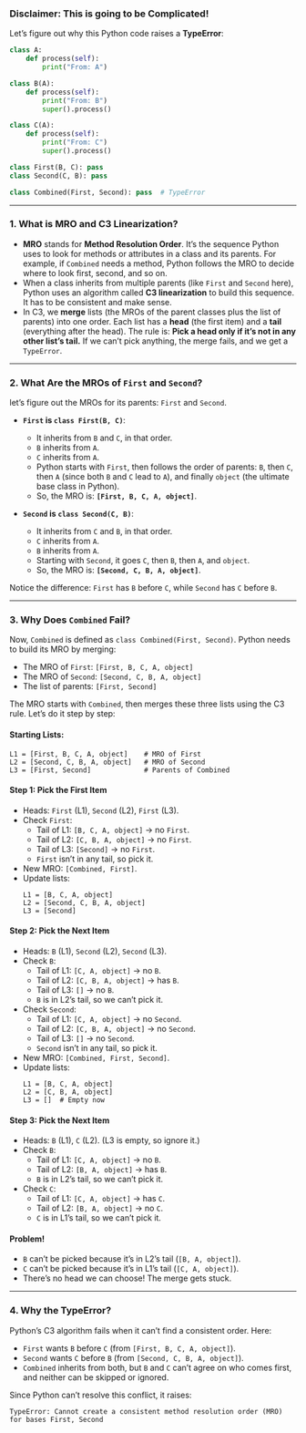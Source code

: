 ### Disclaimer: This is going to be Complicated!

Let’s figure out why this Python code raises a **TypeError**:

```python
class A:
    def process(self):
        print("From: A")

class B(A):
    def process(self):
        print("From: B")
        super().process()

class C(A):
    def process(self):
        print("From: C")
        super().process()

class First(B, C): pass
class Second(C, B): pass

class Combined(First, Second): pass  # TypeError
```
---

### **1. What is MRO and C3 Linearization?**

- **MRO** stands for **Method Resolution Order**. It’s the sequence Python uses to look for methods or attributes in a class and its parents. For example, if `Combined` needs a method, Python follows the MRO to decide where to look first, second, and so on.
- When a class inherits from multiple parents (like `First` and `Second` here), Python uses an algorithm called **C3 linearization** to build this sequence. It has to be consistent and make sense.
- In C3, we **merge** lists (the MROs of the parent classes plus the list of parents) into one order. Each list has a **head** (the first item) and a **tail** (everything after the head). The rule is: **Pick a head only if it’s not in any other list’s tail.** If we can’t pick anything, the merge fails, and we get a `TypeError`.

---

### **2. What Are the MROs of `First` and `Second`?**

let’s figure out the MROs for its parents: `First` and `Second`.

- **`First` is `class First(B, C)`**:
  - It inherits from `B` and `C`, in that order.
  - `B` inherits from `A`.
  - `C` inherits from `A`.
  - Python starts with `First`, then follows the order of parents: `B`, then `C`, then `A` (since both `B` and `C` lead to `A`), and finally `object` (the ultimate base class in Python).
  - So, the MRO is: **`[First, B, C, A, object]`**.

- **`Second` is `class Second(C, B)`**:
  - It inherits from `C` and `B`, in that order.
  - `C` inherits from `A`.
  - `B` inherits from `A`.
  - Starting with `Second`, it goes `C`, then `B`, then `A`, and `object`.
  - So, the MRO is: **`[Second, C, B, A, object]`**.

Notice the difference: `First` has `B` before `C`, while `Second` has `C` before `B`.

---

### **3. Why Does `Combined` Fail?**

Now, `Combined` is defined as `class Combined(First, Second)`. Python needs to build its MRO by merging:
- The MRO of `First`: `[First, B, C, A, object]`
- The MRO of `Second`: `[Second, C, B, A, object]`
- The list of parents: `[First, Second]`

The MRO starts with `Combined`, then merges these three lists using the C3 rule. Let’s do it step by step:

#### **Starting Lists:**
```
L1 = [First, B, C, A, object]    # MRO of First
L2 = [Second, C, B, A, object]   # MRO of Second
L3 = [First, Second]             # Parents of Combined
```

#### **Step 1: Pick the First Item**
- Heads: `First` (L1), `Second` (L2), `First` (L3).
- Check `First`:
  - Tail of L1: `[B, C, A, object]` → no `First`.
  - Tail of L2: `[C, B, A, object]` → no `First`.
  - Tail of L3: `[Second]` → no `First`.
  - `First` isn’t in any tail, so pick it.
- New MRO: `[Combined, First]`.
- Update lists:
  ```
  L1 = [B, C, A, object]
  L2 = [Second, C, B, A, object]
  L3 = [Second]
  ```

#### **Step 2: Pick the Next Item**
- Heads: `B` (L1), `Second` (L2), `Second` (L3).
- Check `B`:
  - Tail of L1: `[C, A, object]` → no `B`.
  - Tail of L2: `[C, B, A, object]` → has `B`.
  - Tail of L3: `[]` → no `B`.
  - `B` is in L2’s tail, so we can’t pick it.
- Check `Second`:
  - Tail of L1: `[C, A, object]` → no `Second`.
  - Tail of L2: `[C, B, A, object]` → no `Second`.
  - Tail of L3: `[]` → no `Second`.
  - `Second` isn’t in any tail, so pick it.
- New MRO: `[Combined, First, Second]`.
- Update lists:
  ```
  L1 = [B, C, A, object]
  L2 = [C, B, A, object]
  L3 = []  # Empty now
  ```

#### **Step 3: Pick the Next Item**
- Heads: `B` (L1), `C` (L2). (L3 is empty, so ignore it.)
- Check `B`:
  - Tail of L1: `[C, A, object]` → no `B`.
  - Tail of L2: `[B, A, object]` → has `B`.
  - `B` is in L2’s tail, so we can’t pick it.
- Check `C`:
  - Tail of L1: `[C, A, object]` → has `C`.
  - Tail of L2: `[B, A, object]` → no `C`.
  - `C` is in L1’s tail, so we can’t pick it.

#### **Problem!**
- `B` can’t be picked because it’s in L2’s tail (`[B, A, object]`).
- `C` can’t be picked because it’s in L1’s tail (`[C, A, object]`).
- There’s no head we can choose! The merge gets stuck.

---

### **4. Why the TypeError?**

Python’s C3 algorithm fails when it can’t find a consistent order. Here:
- `First` wants `B` before `C` (from `[First, B, C, A, object]`).
- `Second` wants `C` before `B` (from `[Second, C, B, A, object]`).
- `Combined` inherits from both, but `B` and `C` can’t agree on who comes first, and neither can be skipped or ignored.

Since Python can’t resolve this conflict, it raises:

```
TypeError: Cannot create a consistent method resolution order (MRO) for bases First, Second
```
